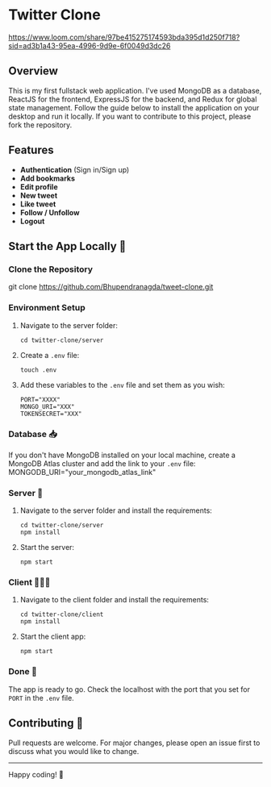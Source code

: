 # Twitter Clone
https://www.loom.com/share/97be415275174593bda395d1d250f718?sid=ad3b1a43-95ea-4996-9d9e-6f0049d3dc26
## Overview
This is my first fullstack web application. I've used MongoDB as a database, ReactJS for the frontend, ExpressJS for the backend, and Redux for global state management. Follow the guide below to install the application on your desktop and run it locally. If you want to contribute to this project, please fork the repository.

## Features
- **Authentication** (Sign in/Sign up)
- **Add bookmarks**
- **Edit profile**
- **New tweet**
- **Like tweet**
- **Follow / Unfollow**
- **Logout**

## Start the App Locally 🔌

### Clone the Repository
git clone https://github.com/Bhupendranagda/tweet-clone.git


### Environment Setup
1. Navigate to the server folder:
    ```
    cd twitter-clone/server
    ```

2. Create a `.env` file:
    ```
    touch .env
    ```

3. Add these variables to the `.env` file and set them as you wish:
    ```
    PORT="XXXX"
    MONGO_URI="XXX"
    TOKENSECRET="XXX"
    ```

### Database 📥
If you don't have MongoDB installed on your local machine, create a MongoDB Atlas cluster and add the link to your `.env` file:
MONGODB_URI="your_mongodb_atlas_link"

### Server 🔧
1. Navigate to the server folder and install the requirements:
    ```
    cd twitter-clone/server
    npm install
    ```

2. Start the server:
    ```
    npm start
    ```

### Client 👨🏼‍💻
1. Navigate to the client folder and install the requirements:
    ```
    cd twitter-clone/client
    npm install
    ```

2. Start the client app:
    ```
    npm start
    ```

### Done 🥳
The app is ready to go. Check the localhost with the port that you set for `PORT` in the `.env` file.

## Contributing 🙌
Pull requests are welcome. For major changes, please open an issue first to discuss what you would like to change.

---

Happy coding! 🎉
